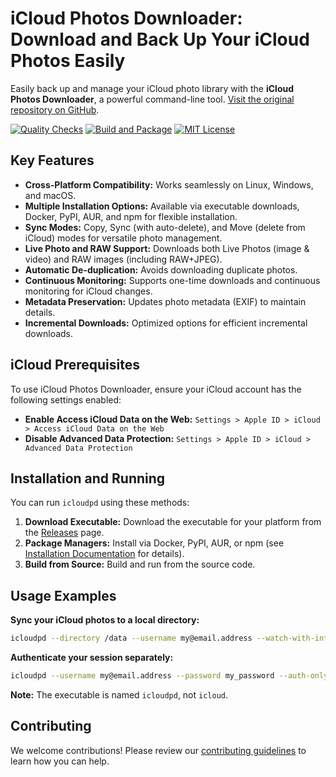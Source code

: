 # iCloud Photos Downloader: Download and Back Up Your iCloud Photos Easily

Easily back up and manage your iCloud photo library with the **iCloud Photos Downloader**, a powerful command-line tool.  [Visit the original repository on GitHub](https://github.com/icloud-photos-downloader/icloud_photos_downloader).

[![Quality Checks](https://github.com/icloud-photos-downloader/icloud_photos_downloader/workflows/Quality%20Checks/badge.svg)](https://github.com/icloud-photos-downloader/icloud_photos_downloader/actions/workflows/quality-checks.yml)
[![Build and Package](https://github.com/icloud-photos-downloader/icloud_photos_downloader/workflows/Produce%20Artifacts/badge.svg)](https://github.com/icloud-photos-downloader/icloud_photos_downloader/actions/workflows/produce-artifacts.yml)
[![MIT License](https://img.shields.io/badge/license-MIT-blue.svg)](LICENSE)

## Key Features

*   **Cross-Platform Compatibility:** Works seamlessly on Linux, Windows, and macOS.
*   **Multiple Installation Options:** Available via executable downloads, Docker, PyPI, AUR, and npm for flexible installation.
*   **Sync Modes:** Copy, Sync (with auto-delete), and Move (delete from iCloud) modes for versatile photo management.
*   **Live Photo and RAW Support:** Downloads both Live Photos (image & video) and RAW images (including RAW+JPEG).
*   **Automatic De-duplication:** Avoids downloading duplicate photos.
*   **Continuous Monitoring:** Supports one-time downloads and continuous monitoring for iCloud changes.
*   **Metadata Preservation:**  Updates photo metadata (EXIF) to maintain details.
*   **Incremental Downloads:** Optimized options for efficient incremental downloads.

## iCloud Prerequisites

To use iCloud Photos Downloader, ensure your iCloud account has the following settings enabled:

*   **Enable Access iCloud Data on the Web:**  `Settings > Apple ID > iCloud > Access iCloud Data on the Web`
*   **Disable Advanced Data Protection:** `Settings > Apple ID > iCloud > Advanced Data Protection`

## Installation and Running

You can run `icloudpd` using these methods:

1.  **Download Executable:**  Download the executable for your platform from the [Releases](https://github.com/icloud-photos-downloader/icloud_photos_downloader/releases/tag/v1.28.2) page.
2.  **Package Managers:** Install via Docker, PyPI, AUR, or npm (see [Installation Documentation](https://icloud-photos-downloader.github.io/icloud_photos_downloader/install.html) for details).
3.  **Build from Source:** Build and run from the source code.

## Usage Examples

**Sync your iCloud photos to a local directory:**

```bash
icloudpd --directory /data --username my@email.address --watch-with-interval 3600
```

**Authenticate your session separately:**

```bash
icloudpd --username my@email.address --password my_password --auth-only
```

**Note:**  The executable is named `icloudpd`, not `icloud`.

## Contributing

We welcome contributions! Please review our [contributing guidelines](CONTRIBUTING.md) to learn how you can help.